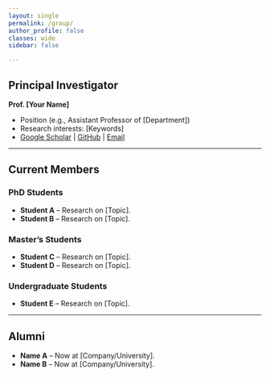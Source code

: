 ```yaml
---
layout: single
permalink: /group/
author_profile: false
classes: wide
sidebar: false

---
```


## Principal Investigator
**Prof. [Your Name]**  
- Position (e.g., Assistant Professor of [Department])  
- Research interests: [Keywords]  
- [Google Scholar](#) | [GitHub](#) | [Email](mailto:haofrankyang@jhu.edu)

---

## Current Members

### PhD Students
- **Student A** – Research on [Topic].  
- **Student B** – Research on [Topic].

### Master’s Students
- **Student C** – Research on [Topic].  
- **Student D** – Research on [Topic].

### Undergraduate Students
- **Student E** – Research on [Topic].

---

## Alumni
- **Name A** – Now at [Company/University].  
- **Name B** – Now at [Company/University].
